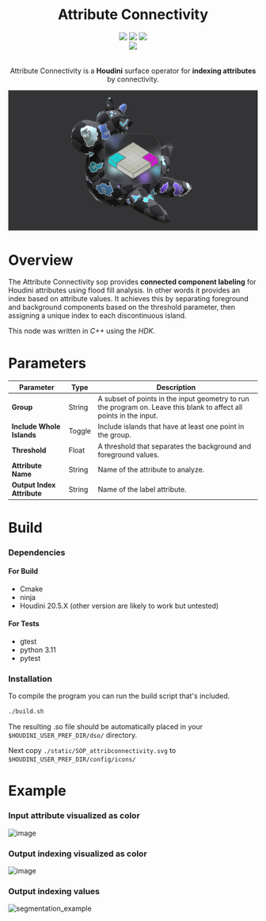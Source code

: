 <h1 align="center">Attribute Connectivity</h1>

<div align="center">
  <a href="https://www.sidefx.com/"><img src="https://parkerbritt.com/badge?label=HDK&icon=houdini&color=FF4713"></a>
  <a href="https://github.com/ParkerBritt?tab=repositories&q=&type=&language=c%2B%2B&sort="><img src="https://parkerbritt.com/badge?label=C%2B%2B&icon=cplusplus&color=00599C"></a>
  <a href="https://github.com/ParkerBritt?tab=repositories&q=&type=&language=python&sort="><img src="https://parkerbritt.com/badge?label=Python&icon=python&color=3776AB"></a><br>
  <img src="https://parkerbritt.com/jenkins_badge?job=HDK_attributeconnectivity">
</div><br>

<p align="center"> Attribute Connectivity is a <strong>Houdini</strong> surface operator for <strong>indexing attributes</strong> by connectivity.</p>     
<img src="screenshots/thumbnail.png">

# Overview
The Attribute Connectivity sop provides **connected component labeling** for Houdini attributes using flood fill analysis.
In other words it provides an index based on attribute values.
It achieves this by separating foreground and background components based on the threshold parameter, then assigning a unique index to each discontinuous island.


This node was written in *C++* using the *HDK*.

# Parameters
| **Parameter**              | **Type** | **Description**                                                                                                  |
|----------------------------|----------|---------------------------------------------------------------------------------------------------------|
| **Group**                  |String    | A subset of points in the input geometry to run the program on. Leave this blank to affect all points in the input. |
| **Include Whole Islands**  |Toggle    | Include islands that have at least one point in the group.                                                        |
| **Threshold**              |Float     | A threshold that separates the background and foreground values.                                                    |
| **Attribute Name**         |String    | Name of the attribute to analyze.                                                                                   |
| **Output Index Attribute** |String    | Name of the label attribute.                                                                                     |


# Build
### Dependencies
#### For Build
- Cmake
- ninja
- Houdini 20.5.X (other version are likely to work but untested)

#### For Tests
- gtest
- python 3.11
- pytest

### Installation
To compile the program you can run the build script that's included.
```sh
./build.sh
```
The resulting .so file should be automatically placed in your ```$HOUDINI_USER_PREF_DIR/dso/``` directory.

Next copy ```./static/SOP_attribconnectivity.svg``` to ```$HOUDINI_USER_PREF_DIR/config/icons/```

# Example
### Input attribute visualized as color
![image](https://github.com/user-attachments/assets/f3cbe2d5-4c8a-4b47-9dc0-a1a58dcf44fb)
### Output indexing visualized as color
![image](https://github.com/user-attachments/assets/ce375d98-a9ba-4c87-bcd3-7aab488f2579)
### Output indexing values
![segmentation_example](https://github.com/user-attachments/assets/b99279e2-d80c-49e8-a11b-00a8b7753126)
